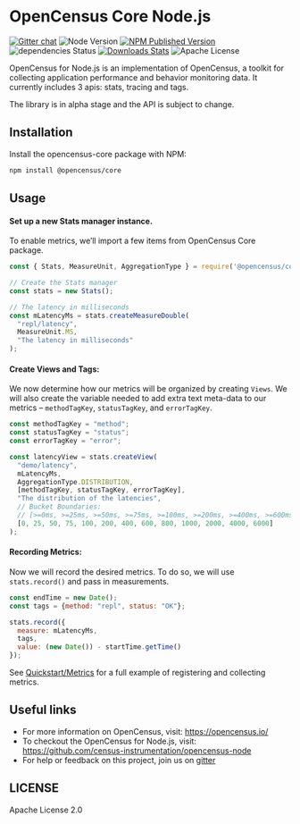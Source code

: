# OpenCensus Core Node.js
[![Gitter chat][gitter-image]][gitter-url] ![Node Version][node-img] [![NPM Published Version][npm-img]][npm-url] ![dependencies Status][dependencies-status] [![Downloads Stats][npm-downloads]][npm-url] ![Apache License][license-image]

OpenCensus for Node.js is an implementation of OpenCensus, a toolkit for collecting application performance and behavior monitoring data. It currently includes 3 apis: stats, tracing and tags.

The library is in alpha stage and the API is subject to change.

## Installation

Install the opencensus-core package with NPM:
```bash
npm install @opencensus/core
```

## Usage

#### Set up a new Stats manager instance.

To enable metrics, we’ll import a few items from OpenCensus Core package.

```javascript
const { Stats, MeasureUnit, AggregationType } = require('@opencensus/core');

// Create the Stats manager
const stats = new Stats();

// The latency in milliseconds
const mLatencyMs = stats.createMeasureDouble(
  "repl/latency",
  MeasureUnit.MS,
  "The latency in milliseconds"
);
```

#### Create Views and Tags:

We now determine how our metrics will be organized by creating ```Views```. We will also create the variable needed to add extra text meta-data to our metrics – ```methodTagKey```, ```statusTagKey```, and ```errorTagKey```.

```javascript
const methodTagKey = "method";
const statusTagKey = "status";
const errorTagKey = "error";

const latencyView = stats.createView(
  "demo/latency",
  mLatencyMs,
  AggregationType.DISTRIBUTION,
  [methodTagKey, statusTagKey, errorTagKey],
  "The distribution of the latencies",
  // Bucket Boundaries:
  // [>=0ms, >=25ms, >=50ms, >=75ms, >=100ms, >=200ms, >=400ms, >=600ms, >=800ms, >=1s, >=2s, >=4s, >=6s]
  [0, 25, 50, 75, 100, 200, 400, 600, 800, 1000, 2000, 4000, 6000]
);
```

#### Recording Metrics:

Now we will record the desired metrics. To do so, we will use ```stats.record()``` and pass in measurements.

```javascript
const endTime = new Date();
const tags = {method: "repl", status: "OK"};

stats.record({
  measure: mLatencyMs,
  tags,
  value: (new Date()) - startTime.getTime()
});
```

See [Quickstart/Metrics](https://opencensus.io/quickstart/nodejs/metrics/) for a full example of registering and collecting metrics.

## Useful links
- For more information on OpenCensus, visit: <https://opencensus.io/>
- To checkout the OpenCensus for Node.js, visit: <https://github.com/census-instrumentation/opencensus-node>
- For help or feedback on this project, join us on [gitter](https://gitter.im/census-instrumentation/Lobby)

[gitter-image]: https://badges.gitter.im/census-instrumentation/lobby.svg
[gitter-url]: https://gitter.im/census-instrumentation/lobby?utm_source=badge&utm_medium=badge&utm_campaign=pr-badge&utm_content=badge
[npm-url]: https://www.npmjs.com/package/@opencensus/core
[npm-img]: https://badge.fury.io/js/%40opencensus%2Fcore.svg
[node-img]: https://img.shields.io/node/v/@opencensus/core.svg
[npm-downloads]: https://img.shields.io/npm/dm/@opencensus/core.svg?style=flat
[license-image]: https://img.shields.io/badge/license-Apache_2.0-green.svg?style=flat
[dependencies-status]: https://david-dm.org/census-instrumentation/opencensus-node/status.svg?path=packages/opencensus-core

## LICENSE

Apache License 2.0
